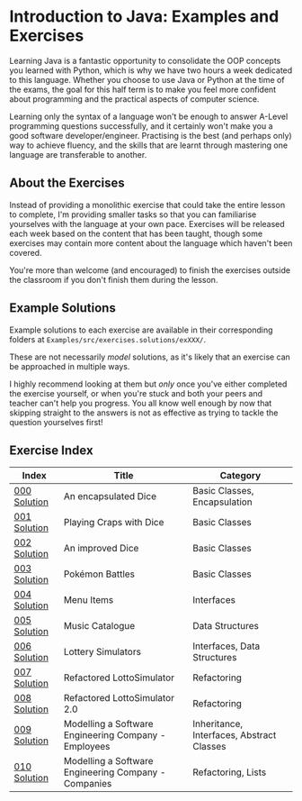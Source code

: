 # Introduction to Java: Examples and Exercises

Learning Java is a fantastic opportunity to consolidate the OOP concepts you learned with Python, which is why we have two hours a week dedicated to this language. Whether you choose to use Java or Python at the time of the exams, the goal for this half term is to make you feel more confident about programming and the practical aspects of computer science.

Learning only the syntax of a language won't be enough to answer A-Level programming questions successfully, and it certainly won't make you a good software developer/engineer. Practising is the best (and perhaps only) way to achieve fluency, and the skills that are learnt through mastering one language are transferable to another. 

## About the Exercises

Instead of providing a monolithic exercise that could take the entire lesson to complete, I'm providing smaller tasks so that you can familiarise yourselves with the language at your own pace. Exercises will be released each week based on the content that has been taught, though some exercises may contain more content about the language which haven't been covered.

You're more than welcome (and encouraged) to finish the exercises outside the classroom if you don't finish them during the lesson.

## Example Solutions

Example solutions to each exercise are available in their corresponding folders at `Examples/src/exercises.solutions/exXXX/`.

These are not necessarily _model_ solutions, as it's likely that an exercise can be approached in multiple ways.

I highly recommend looking at them but _only_ once you've either completed the exercise yourself, or when you're stuck and both your peers and teacher can't help you progress. You all know well enough by now that skipping straight to the answers is not as effective as trying to tackle the question yourselves first!

## Exercise Index

| Index                                                                                                                                                                                                | Title                                                | Category                                  |
|------------------------------------------------------------------------------------------------------------------------------------------------------------------------------------------------------|------------------------------------------------------|-------------------------------------------|
| [000](https://github.com/gordonl0811/IntroductionToJava/blob/main/Exercises/000.md)  [Solution](https://github.com/gordonl0811/IntroductionToJava/tree/main/Examples/src/exercises/solutions/ex000)  | An encapsulated Dice                                 | Basic Classes, Encapsulation              |
| [001](https://github.com/gordonl0811/IntroductionToJava/blob/main/Exercises/001.md)  [Solution](https://github.com/gordonl0811/IntroductionToJava/tree/main/Examples/src/exercises/solutions/ex001)  | Playing Craps with Dice                              | Basic Classes                             |
| [002](https://github.com/gordonl0811/IntroductionToJava/blob/main/Exercises/002.md)   [Solution](https://github.com/gordonl0811/IntroductionToJava/tree/main/Examples/src/exercises/solutions/ex002) | An improved Dice                                     | Basic Classes                             |
| [003](https://github.com/gordonl0811/IntroductionToJava/blob/main/Exercises/003.md)   [Solution](https://github.com/gordonl0811/IntroductionToJava/tree/main/Examples/src/exercises/solutions/ex003) | Pokémon Battles                                      | Basic Classes                             |
| [004](https://github.com/gordonl0811/IntroductionToJava/blob/main/Exercises/004.md)   [Solution](https://github.com/gordonl0811/IntroductionToJava/tree/main/Examples/src/exercises/solutions/ex004) | Menu Items                                           | Interfaces                                |
| [005](https://github.com/gordonl0811/IntroductionToJava/blob/main/Exercises/005.md)  [Solution](https://github.com/gordonl0811/IntroductionToJava/tree/main/Examples/src/exercises/solutions/ex005)  | Music Catalogue                                      | Data Structures                           |
| [006](https://github.com/gordonl0811/IntroductionToJava/blob/main/Exercises/006.md)  [Solution](https://github.com/gordonl0811/IntroductionToJava/tree/main/Examples/src/exercises/solutions/ex006)  | Lottery Simulators                                   | Interfaces, Data Structures               |
| [007](https://github.com/gordonl0811/IntroductionToJava/blob/main/Exercises/007.md)  [Solution](https://github.com/gordonl0811/IntroductionToJava/tree/main/Examples/src/exercises/solutions/ex007)  | Refactored LottoSimulator                            | Refactoring                               |
| [008](https://github.com/gordonl0811/IntroductionToJava/blob/main/Exercises/008.md)  [Solution](https://github.com/gordonl0811/IntroductionToJava/tree/main/Examples/src/exercises/solutions/ex008)  | Refactored LottoSimulator 2.0                        | Refactoring                               |
| [009](https://github.com/gordonl0811/IntroductionToJava/blob/main/Exercises/009.md)  [Solution](https://github.com/gordonl0811/IntroductionToJava/tree/main/Examples/src/exercises/solutions/ex009)  | Modelling a Software Engineering Company - Employees | Inheritance, Interfaces, Abstract Classes |
| [010](https://github.com/gordonl0811/IntroductionToJava/blob/main/Exercises/010.md)  [Solution](https://github.com/gordonl0811/IntroductionToJava/tree/main/Examples/src/exercises/solutions/ex010)  | Modelling a Software Engineering Company - Companies | Refactoring, Lists                        |
